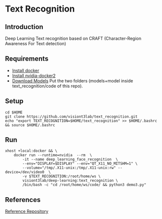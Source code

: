 # Text Recognition

## Introduction
Deep Learning Text recognition based on CRAFT (Character-Region Awareness For Text detection)

## Requirements

* [Install docker](https://www.digitalocean.com/community/tutorials/how-to-install-and-use-docker-on-ubuntu-18-04)
* [Install nvidia-docker2](https://github.com/NVIDIA/nvidia-docker)
* [Download Models](https://drive.google.com/drive/folders/1MUZJfJaErK5UHwQAFaf5dHdeQfaJL09-?usp=sharing) Put the two folders (models+model inside text_recognition/code of this repo).

## Setup

```
cd $HOME
git clone https://github.com/visiont3lab/text_recognition.git
echo "export TEXT_RECOGNITION=$HOME/text_recognition" >> $HOME/.bashrc && source $HOME/.bashrc
```

## Run

```
xhost +local:docker && \
    docker run --runtime=nvidia  --rm  \
        -it --name deep_learning_face_recognition  \
        --env="DISPLAY=$DISPLAY" --env="QT_X11_NO_MITSHM=1" \
        --volume="/tmp/.X11-unix:/tmp/.X11-unix:rw" --device=/dev/video0  \
        -v $TEXT_RECOGNITION:/root/home/ws \
        visiont3lab/deep-learning:text_recognition \
        /bin/bash -c "cd /root/home/ws/code/ && python3 demo3.py"
```

## References
[Reference Repository](https://github.com/clovaai/CRAFT-pytorch)
